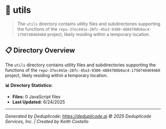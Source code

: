 # 📁 utils

> The `utils` directory contains utility files and subdirectories supporting the functions of the `repo-37ec441e-28fc-45a3-9300-4884708b9ac4-1750748469460` project, likely residing within a temporary location.

## 📋 Directory Overview

The `utils` directory contains utility files and subdirectories supporting the functions of the `repo-37ec441e-28fc-45a3-9300-4884708b9ac4-1750748469460` project, likely residing within a temporary location.

**📊 Directory Statistics:**
- **Files:** 0 JavaScript files
- **Last Updated:** 6/24/2025

---

*Generated by Deduplicode: https://deduplicode.ai*
*© 2025 Deduplicode Services, Inc. | Created by Keith Costello*
